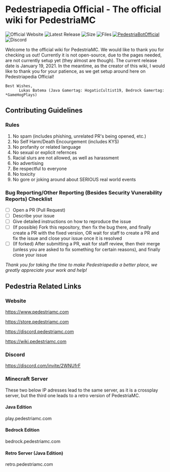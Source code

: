# Pedestriapedia Official - The official wiki for PedestriaMC
![Official Website](https://img.shields.io/website?down_color=lightgrey&down_message=offline&up_color=blue&up_message=online&style=for-the-badge&url=https://www.pedestriamc.com) ![Latest Release](https://img.shields.io/github/v/release/PedestriaMC-Network/PedestriapediaOfficial?style=for-the-badge&include_prereleases) ![Size](https://img.shields.io/github/repo-size/PedestriaMC-Network/PedestriapediaOfficial?style=for-the-badge) ![Files](https://img.shields.io/github/directory-file-count/PedestriaMC-Network/PedestriapediaOfficial?style=for-the-badge) [![PedestriaBotOfficial](https://img.shields.io/badge/Official%20Bot-PedestriaBotOfficial-blue?style=for-the-badge)](https://github.com/theopcoder/PedestriaBotOfficial) ![Discord](https://img.shields.io/badge/Discord-https%3A%2F%2Fdiscord.pedestriamc.com%2F-blue?style=for-the-badge)

Welcome to the official wiki for PedestriaMC. We would like to thank you for checking us out! Currently it is not open-source, due to the pages needed, are not currently setup yet (they almost are though). The current release date is January 19, 2021. In the meantime, as the creator of this wiki, I would like to thank you for your patience, as we get setup around here on Pedestriapedia Official!

    Best Wishes,
          Lukas Batema (Java Gamertag: HogaticCultist19, Bedrock Gamertag: *GameHogPlays)

## Contributing Guidelines
### Rules
1. No spam (includes phishing, unrelated PR's being opened, etc.)
2. No Self Harm/Death Encourgement (includes KYS)
3. No profanity or related language
4. No sexual or explicit refernces
5. Racial slurs are not allowed, as well as harassment
6. No advertising
7. Be respectful to everyone
8. No toxicity
9. No gore or joking around about SERIOUS real world events

### Bug Reporting/Other Reporting (Besides Security Vunerability Reports) Checklist
- [ ] Open a PR (Pull Request)
- [ ] Describe your issue
- [ ] Give detailed instructions on how to reproduce the issue
- [ ] (If possible) Fork this repository, then fix the bug there, and finally create a PR with the fixed version, OR wait for staff to create a PR and fix the issue and close your issue once it is resolved
- [ ] (If forked) After submitting a PR, wait for staff review, then their merge (unless you are asked to fix something for certain reasons), and finally close your issue

*Thank you for taking the time to make Pedestriapedia a better place, we greatly appreciate your work and help!*

## Pedestria Related Links
### Website
https://www.pedestriamc.com

https://store.pedestriamc.com

https://discord.pedestriamc.com

https://wiki.pedestriamc.com

### Discord
https://discord.com/invite/2WNUfrF

### Minecraft Server
These two below IP adresses lead to the same server, as it is a crossplay server, but the third one leads to a retro version of PedestriaMC.

#### Java Edition
play.pedestriamc.com

#### Bedrock Edition
bedrock.pedestriamc.com

#### Retro Server (Java Edition)
retro.pedestriamc.com
